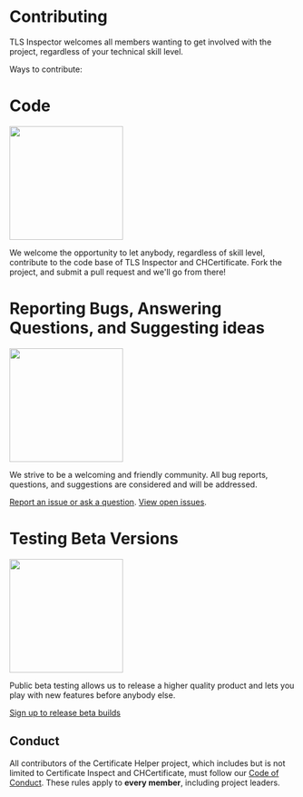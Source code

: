 # Contributing

TLS Inspector welcomes all members wanting to get involved with the project, regardless of your technical skill level.

Ways to contribute:

# Code
<img src="https://certificate-inspector.com/assets/img/Code.svg" width="200px" height="200px" />

We welcome the opportunity to let anybody, regardless of skill level, contribute to the code base of TLS Inspector and CHCertificate.
Fork the project, and submit a pull request and we'll go from there!

# Reporting Bugs, Answering Questions, and Suggesting ideas
<img src="https://certificate-inspector.com/assets/img/Issue.svg" width="200px" height="200px" />

We strive to be a welcoming and friendly community. All bug reports, questions, and suggestions are considered and will be addressed.

[Report an issue or ask a question](https://github.com/certificate-helper/Certificate-Inspector/issues/new). [View open issues](https://github.com/certificate-helper/Certificate-Inspector/issues).

# Testing Beta Versions
<img src="https://certificate-inspector.com/assets/img/Checkmark.svg" width="200px" height="200px" />

Public beta testing allows us to release a higher quality product and lets you play with new features before anybody else.

[Sign up to release beta builds](https://ianspence.com/certificate-inspector-beta.html)

## Conduct

All contributors of the Certificate Helper project, which includes but is not limited to Certificate Inspect and CHCertificate, must follow our [Code of Conduct](https://github.com/certificate-helper/Certificate-Inspector/blob/master/CONDUCT.md). These rules apply to **every member**, including project leaders.
